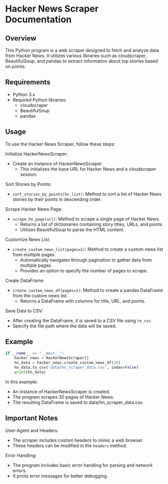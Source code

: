 # Hacker News Scraper Documentation

## Overview

This Python program is a web scraper designed to fetch and analyze data from Hacker News. It utilizes various libraries such as cloudscraper, BeautifulSoup, and pandas to extract information about top stories based on points.

## Requirements

- Python 3.x
- Required Python libraries:
  - cloudscraper
  - BeautifulSoup
  - pandas

## Usage

To use the Hacker News Scraper, follow these steps:

Initialize HackerNewsScraper:

- Create an instance of HackerNewsScraper.
  - This initializes the base URL for Hacker News and a cloudscraper session.

Sort Stories by Points:

- `sort_stories_by_points(hn_list)`: Method to sort a list of Hacker News stories by their points in descending order.

Scrape Hacker News Page:

- `scrape_hn_page(url)`: Method to scrape a single page of Hacker News.
  - Returns a list of dictionaries containing story titles, URLs, and points.
  - Utilizes BeautifulSoup to parse the HTML content.

Customize News List:

- `create_custom_news_list(pages=1)`: Method to create a custom news list from multiple pages.
  - Automatically navigates through pagination to gather data from multiple pages.
  - Provides an option to specify the number of pages to scrape.

Create DataFrame:

- `create_custom_news_df(pages=1)`: Method to create a pandas DataFrame from the custom news list.
  - Returns a DataFrame with columns for title, URL, and points.

Save Data to CSV:

- After creating the DataFrame, it is saved to a CSV file using `to_csv`.
- Specify the file path where the data will be saved.

## Example

```python
if __name__ == "__main__":
    hacker_news = HackerNewsScraper()
    hn_data = hacker_news.create_custom_news_df(20)
    hn_data.to_csv('data/hn_scraper_data.csv', index=False)
    print(hn_data)
```

In this example:

- An instance of HackerNewsScraper is created.
- The program scrapes 20 pages of Hacker News.
- The resulting DataFrame is saved to data/hn_scraper_data.csv.

## Important Notes

User-Agent and Headers:

- The scraper includes custom headers to mimic a web browser.
- These headers can be modified in the `headers` method.

Error Handling:

- The program includes basic error handling for parsing and network errors.
- It prints error messages for better debugging.
